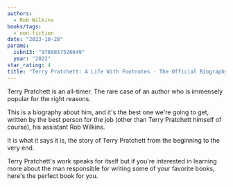 ```yaml
---
authors:
  - Rob Wilkins
books/tags:
  - non-fiction
date: "2023-10-28"
params:
  isbn13: "9780857526649"
  year: "2022"
star_rating: 4
title: "Terry Pratchett: A Life With Footnotes - The Official Biography"
---
```


Terry Pratchett is an all-timer. The rare case of an author who is immensely popular for the right reasons.

This is a biography about him, and it's the best one we're going to get, written by the best person for the job (other than Terry Pratchett himself of course), his assistant Rob Wilkins.

It is what it says it is, the story of Terry Pratchett from the beginning to the very end.

<!--more-->

Terry Pratchett's work speaks for itself but if you're interested in learning more about the man responsible for writing some of your favorite books, here's the perfect book for you.
